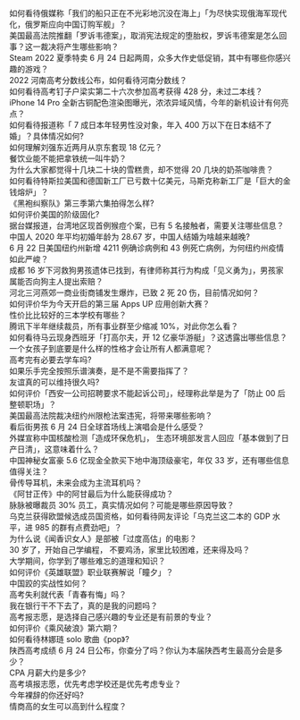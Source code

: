 如何看待俄媒称「我们的船只正在不光彩地沉没在海上」「为尽快实现俄海军现代化，俄罗斯应向中国订购军舰」？  
美国最高法院推翻「罗诉韦德案」，取消宪法规定的堕胎权，罗诉韦德案是怎么回事？这一裁决将产生哪些影响？  
Steam 2022 夏季特卖 6 月 24 日起两周，众多大作史低促销，其中有哪些你感兴趣的游戏？  
2022 河南高考分数线公布，如何看待河南分数线？  
如何看待高考钉子户梁实第二十六次参加高考获得 428 分，未过二本线？  
iPhone 14 Pro 全新古铜配色渲染图曝光，浓浓异域风情，今年的新机设计有何亮点？  
如何看待报道称「 7 成日本年轻男性没对象，年入 400 万以下在日本结不了婚」？具体情况如何?  
如何理解刘强东近两月从京东套现 18 亿元？  
餐饮业能不能把拿铁统一叫牛奶？  
为什么大家都觉得十几块二十块的雪糕贵，却不觉得 20 几块的奶茶咖啡贵？  
如何看待特斯拉美国和德国新工厂已亏数十亿美元，马斯克称新工厂是「巨大的金钱熔炉」？  
《黑袍纠察队》第三季第六集拍得怎么样?  
如何评价美国的阶级固化?  
据台媒报道，台湾地区现首例猴痘个案，已有 5 名接触者，需要关注哪些信息？  
中国人 2020 年平均初婚年龄为 28.67 岁，中国人结婚为啥越来越晚?  
6 月 22 日美国纽约州新增 4211 例确诊病例和 43 例死亡病例，为何纽约州疫情如此严峻？  
成都  16 岁下河救狗男孩遗体已找到，有律师称其行为构成「见义勇为」，男孩家属能否向狗主人提出索赔？  
河北三河燕郊一商业街商铺发生爆炸，已致 2 死 20 伤，目前情况如何？  
如何评价华为今天开启的第三届 Apps UP 应用创新大赛？  
性价比比较好的三本学校有哪些？  
腾讯下半年继续裁员，所有事业群至少缩减 10%，对此你怎么看？  
如何看待马云现身西班牙「打高尔夫，开 12 亿豪华游艇」？这透露出哪些信息？  
一个女孩子到底要是什么样的性格才会让所有人都满意呢？  
高考完有必要去学车吗?  
如果乐手完全按照乐谱演奏，是不是不需要指挥了？  
友谊真的可以维持很久吗?  
如何评价「西安一公司招聘要求不能起诉公司」，经理称此举是为了「防止 00 后整顿职场」？  
美国最高法院裁决纽约州限枪法案违宪，将带来哪些影响？  
看后街男孩 6 月 24 日全球首场线上演唱会是什么感受？  
外媒宣称中国核酸检测「造成环保危机」， 生态环境部发言人回应「基本做到了日产日清」，这意味着什么？  
中国神秘女富豪 5.6 亿现金全款买下地中海顶级豪宅，年仅 33 岁，还有哪些信息值得关注？  
骨传导耳机，未来会成为主流耳机吗？  
《阿甘正传》中的阿甘最后为什么能获得成功？  
脉脉被曝裁员 30% 员工，真实情况如何？可能是哪些原因导致？  
乌克兰获得欧盟候选成员国资格，如何看待网友评论「乌克兰这二本的 GDP 水平，进 985 的群有点费劲吧」？  
为什么说《闻香识女人》是部被「过度高估」的电影？  
30 岁了，开始自己学编程， 不要鸡汤，家里比较困难，还来得及吗？  
大学期间，你学到了哪些难忘的道理和知识？  
如何评价《英雄联盟》职业联赛解说「瞳夕」？  
中国跤的实战性如何？  
高考失利就代表「青春有悔」吗？  
我在银行干不下去了，真的是我的问题吗？  
高考报志愿，是选择自己感兴趣的专业还是有前景的专业？  
如何评价《乘风破浪》第六期？  
如何看待林娜琏 solo 歌曲《pop》?  
陕西高考成绩 6 月 24 日公布，你查分了吗？你认为本届陕西考生最高分会是多少？  
CPA 月薪大约是多少?  
高考填报志愿，优先考虑学校还是优先考虑专业？  
今年裸辞的你还好吗?  
情商高的女生可以高到什么程度？  
